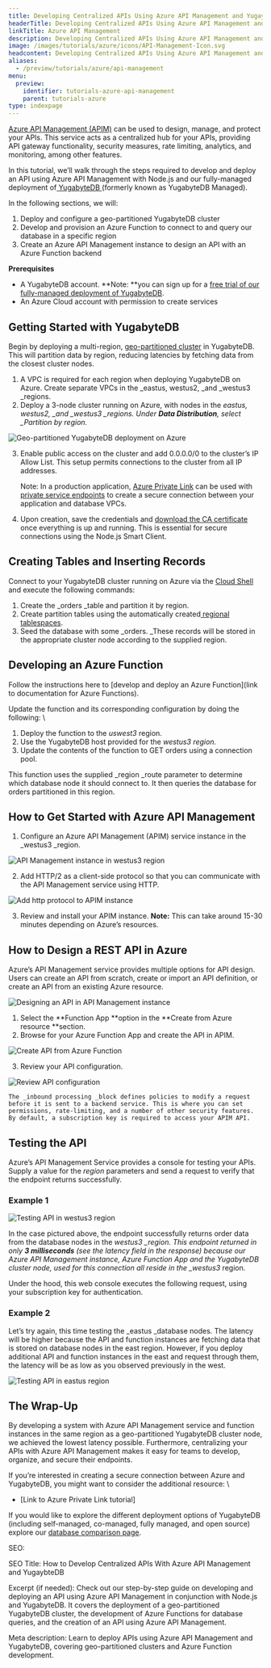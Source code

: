 ```yaml
---
title: Developing Centralized APIs Using Azure API Management and YugaybteDB
headerTitle: Developing Centralized APIs Using Azure API Management and YugaybteDB
linkTitle: Azure API Management
description: Developing Centralized APIs Using Azure API Management and YugaybteDB
image: /images/tutorials/azure/icons/API-Management-Icon.svg
headcontent: Developing Centralized APIs Using Azure API Management and YugaybteDB
aliases:
  - /preview/tutorials/azure/api-management
menu:
  preview:
    identifier: tutorials-azure-api-management
    parent: tutorials-azure
type: indexpage
---
```


[Azure API Management (APIM)](https://azure.microsoft.com/en-us/products/api-management/) can be used to design, manage, and protect your APIs. This service acts as a centralized hub for your APIs, providing API gateway functionality, security measures, rate limiting, analytics, and monitoring, among other features.

In this tutorial, we’ll walk through the steps required to develop and deploy an API using Azure API Management with Node.js and our fully-managed deployment of[ YugabyteDB ](https://www.yugabyte.com/yugabytedb/)(formerly known as YugabyteDB Managed).

In the following sections, we will:

1. Deploy and configure a geo-partitioned YugabyteDB cluster
2. Develop and provision an Azure Function to connect to and query our database in a specific region
3. Create an Azure API Management instance to design an API with an Azure Function backend

**Prerequisites**

- A YugabyteDB account. **Note: **you can sign up for a [free trial of our fully-managed deployment of YugabyteDB](https://cloud.yugabyte.com/signup/).
- An Azure Cloud account with permission to create services

## Getting Started with YugabyteDB

Begin by deploying a multi-region, [geo-partitioned cluster](https://docs.yugabyte.com/preview/develop/build-global-apps/latency-optimized-geo-partition/) in YugabyteDB. This will partition data by region, reducing latencies by fetching data from the closest cluster nodes.

1.  A VPC is required for each region when deploying YugabyteDB on Azure. Create separate VPCs in the \_eastus, westus2, \_and \_westus3 \_regions.
2.  Deploy a 3-node cluster running on Azure, with nodes in the _eastus, westus2, \_and \_westus3 \_regions. Under **Data Distribution**, select \_Partition by region._

![Geo-partitioned YugabyteDB deployment on Azure](/images/tutorials/azure/azure-private-link/yb-deployment.png "Geo-partitioned YugabyteDB deployment on Azure")

3. Enable public access on the cluster and add 0.0.0.0/0 to the cluster’s IP Allow List. This setup permits connections to the cluster from all IP addresses.

   Note: In a production application, [Azure Private Link](https://docs.yugabyte.com/preview/yugabyte-cloud/cloud-basics/cloud-vpcs/managed-endpoint-aws/) can be used with [private service endpoints](https://docs.yugabyte.com/preview/yugabyte-cloud/cloud-basics/cloud-vpcs/managed-endpoint-azure/#create-a-pse-in-yugabytedb-managed) to create a secure connection between your application and database VPCs.

4. Upon creation, save the credentials and [download the CA certificate](https://docs.yugabyte.com/preview/develop/build-apps/cloud-add-ip/#download-your-cluster-certificate) once everything is up and running. This is essential for secure connections using the Node.js Smart Client.

## Creating Tables and Inserting Records

Connect to your YugabyteDB cluster running on Azure via the [Cloud Shell](https://docs.yugabyte.com/preview/yugabyte-cloud/cloud-connect/connect-cloud-shell/) and execute the following commands:

1. Create the \_orders \_table and partition it by region.
2. Create partition tables using the automatically created[ regional tablespaces](https://docs.yugabyte.com/preview/yugabyte-cloud/cloud-basics/create-clusters/create-clusters-geopartition/).
3. Seed the database with some \_orders. \_These records will be stored in the appropriate cluster node according to the supplied region.

## Developing an Azure Function

Follow the instructions here to [develop and deploy an Azure Function](link to documentation for Azure Functions).

Update the function and its corresponding configuration by doing the following: \

1. Deploy the function to the _uswest3_ region.
2. Use the YugabyteDB host provided for the _westus3 region._
3. Update the contents of the function to GET orders using a connection pool.

This function uses the supplied \_region \_route parameter to determine which database node it should connect to. It then queries the database for orders partitioned in this region.

## How to Get Started with Azure API Management

1. Configure an Azure API Management (APIM) service instance in the \_westus3 \_region.

![API Management instance in westus3 region](/images/tutorials/azure/azure-api-management/azure-api-mgmt-config.png "API Management instance in westus3 region")

2. Add HTTP/2 as a client-side protocol so that you can communicate with the API Management service using HTTP.

![Add http protocol to APIM instance](/images/tutorials/azure/azure-api-management/azure-api-mgmt-http.png "Add http protocol to APIM instance")

3. Review and install your APIM instance. **Note:** This can take around 15-30 minutes depending on Azure’s resources.

## How to Design a REST API in Azure

Azure’s API Management service provides multiple options for API design. Users can create an API from scratch, create or import an API definition, or create an API from an existing Azure resource.

![Designing an API in API Management instance](/images/tutorials/azure/azure-api-management/azure-api-mgmt-designing-api.png "Designing an API in API Management instance")

1. Select the **Function App **option in the **Create from Azure resource **section.
2. Browse for your Azure Function App and create the API in APIM.

![Create API from Azure Function](/images/tutorials/azure/azure-api-management/azure-api-mgmt-function-app.png "Create API from Azure Function")

3. Review your API configuration.

![Review API configuration](/images/tutorials/azure/azure-api-management/azure-api-mgmt-api-overview.png "Review API configuration")

    The _inbound processing _block defines policies to modify a request before it is sent to a backend service. This is where you can set permissions, rate-limiting, and a number of other security features. By default, a subscription key is required to access your APIM API.

## Testing the API

Azure’s API Management Service provides a console for testing your APIs. Supply a value for the _region_ parameters and send a request to verify that the endpoint returns successfully.

### Example 1

![Testing API in westus3 region](/images/tutorials/azure/azure-api-management/azure-api-mgmt-testing-westus3.png "Testing API in westus3 region")

In the case pictured above, the endpoint successfully returns order data from the database nodes in the _westus3 \_region. This endpoint returned in only **3 milliseconds** (see the latency field in the response) because our Azure API Management instance, Azure Function App and the YugabyteDB cluster node, used for this connection all reside in the \_westus3_ region.

Under the hood, this web console executes the following request, using your subscription key for authentication.

### Example 2

Let’s try again, this time testing the \_eastus \_database nodes. The latency will be higher because the API and function instances are fetching data that is stored on database nodes in the east region. However, if you deploy additional API and function instances in the east and request through them, the latency will be as low as you observed previously in the west.

![Testing API in eastus region](/images/tutorials/azure/azure-api-management/azure-api-mgmt-testing-eastus.png "Testing API in eastus region")

## The Wrap-Up

By developing a system with Azure API Management service and function instances in the same region as a geo-partitioned YugabyteDB cluster node, we achieved the lowest latency possible. Furthermore, centralizing your APIs with Azure API Management makes it easy for teams to develop, organize, and secure their endpoints.

If you’re interested in creating a secure connection between Azure and YugabyteDB, you might want to consider the additional resource: \

- [Link to Azure Private Link tutorial]

If you would like to explore the different deployment options of YugabyteDB (including self-managed, co-managed, fully managed, and open source) explore our [database comparison page](https://www.yugabyte.com/compare-products/).

SEO:

SEO Title: How to Develop Centralized APIs With Azure API Management and YugaybteDB

Excerpt (if needed): Check out our step-by-step guide on developing and deploying an API using Azure API Management in conjunction with Node.js and YugabyteDB. It covers the deployment of a geo-partitioned YugabyteDB cluster, the development of Azure Functions for database queries, and the creation of an API using Azure API Management.

Meta description: Learn to deploy APIs using Azure API Management and YugabyteDB, covering geo-partitioned clusters and Azure Function development.
